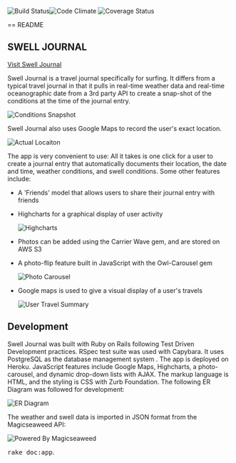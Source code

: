 ![Build Status](https://codeship.com/projects/550d4800-4dda-0133-3ceb-524cf6105349/status?branch=master)![Code Climate](https://codeclimate.com/github/EricJZell/swell_journal.png) ![Coverage Status](https://coveralls.io/repos/EricJZell/swell_journal/badge.png)

== README

## SWELL JOURNAL
[Visit Swell Journal](https://morning-peak-3297.herokuapp.com/)

Swell Journal is a travel journal specifically for surfing. It differs from a typical travel journal in that it pulls in real-time weather data and real-time oceanographic date from a 3rd party API to create a snap-shot of the conditions
at the time of the journal entry.

![Conditions Snapshot](http://i.imgur.com/EoO3S4v.png)

Swell Journal also uses Google Maps to record the user's exact location.

![Actual Locaiton](http://i.imgur.com/lFUF8yE.png)

The app is very convenient to use: All it takes is one click for a user to create a journal entry that automatically documents their location, the date and time, weather conditions, and swell conditions. Some other features include:

* A 'Friends' model that allows users to share their journal entry with friends

* Highcharts for a graphical display of user activity

  ![Highcharts](http://i.imgur.com/Q7qeucd.png)

* Photos can be added using the Carrier Wave gem, and are stored on AWS S3

* A photo-flip feature built in JavaScript with the Owl-Carousel gem

  ![Photo Carousel](http://i.imgur.com/wLLDzwo.png)

* Google maps is used to give a visual display of a user's travels

  ![User Travel Summary](http://i.imgur.com/vKQqHoO.png)

## Development

Swell Journal was built with Ruby on Rails following Test Driven Development practices. RSpec test suite was used with Capybara. It uses PostgreSQL as the database management system . The app is deployed on Heroku. JavaScript features include Google Maps, Highcharts, a photo-carousel, and dynamic drop-down lists with AJAX.
The markup language is HTML, and the styling is CSS with Zurb Foundation.  The following ER Diagram was followed for development:

![ER Diagram](http://i.imgur.com/CFCUkr7.png)

The weather and swell data is imported in JSON format from the Magicseaweed API:

![Powered By Magicseaweed](http://im-1-uk.msw.ms/msw_powered_by.png)   



<tt>rake doc:app</tt>.
